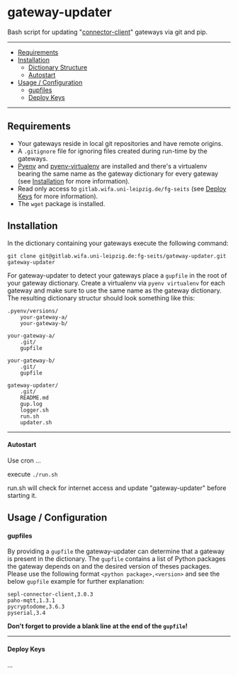 gateway-updater
=======

Bash script for updating "[connector-client](https://gitlab.wifa.uni-leipzig.de/fg-seits/connector-client)" gateways via git and pip.

-------

+ [Requirements](#requirements)
+ [Installation](#installation)
    + [Dictionary Structure](#dictionary-structure)
    + [Autostart](#autostart)
+ [Usage / Configuration](#usage-configuration)
    + [gupfiles](#gupfiles)
    + [Deploy Keys](#deploy-key)

-------

Requirements
----

+ Your gateways reside in local git repositories and have remote origins. 
+ A `.gitignore` file for ignoring files created during run-time by the gateways. 
+ [Pyenv](https://github.com/pyenv/pyenv) and [pyenv-virtualenv](https://github.com/pyenv/pyenv-virtualenv) are installed and there's a virtualenv bearing the same name as the gateway dictionary for every gateway (see [Installation](#installation) for more information). 
+ Read only access to `gitlab.wifa.uni-leipzig.de/fg-seits` (see [Deploy Keys](#deploy-key) for more information).
+ The `wget` package is installed.


Installation
----

In the dictionary containing your gateways execute the following command:

`git clone git@gitlab.wifa.uni-leipzig.de:fg-seits/gateway-updater.git gateway-updater`

For gateway-updater to detect your gateways place a `gupfile` in the root of your gateway dictionary.
Create a virtualenv via `pyenv virtualenv` for each gateway and make sure to use the same name as the gateway dictionary.
The resulting dictionary structur should look something like this:

    .pyenv/versions/
        your-gateway-a/
        your-gateway-b/
    
    your-gateway-a/
        .git/
        gupfile
    
    your-gateway-b/
        .git/
        gupfile
    
    gateway-updater/
        .git/
        README.md
        gup.log
        logger.sh
        run.sh
        updater.sh

---

#### Autostart

Use cron ...

execute `./run.sh`

run.sh will check for internet access and update "gateway-updater" before starting it.

Usage / Configuration
----

#### gupfiles

By providing a `gupfile` the gateway-updater can determine that a gateway is present in the dictionary. The `gupfile` contains a list of Python packages the gateway depends on and the desired version of theses packages. Please use the following format `<python package>,<version>` and see the below `gupfile` example for further explanation:

    sepl-connector-client,3.0.3
    paho-mqtt,1.3.1
    pycryptodome,3.6.3
    pyserial,3.4
    

**Don't forget to provide a blank line at the end of the `gupfile`!**

---

#### Deploy Keys

...